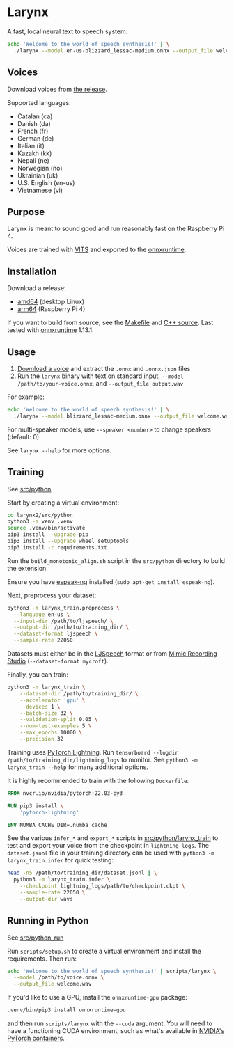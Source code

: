 # Larynx

A fast, local neural text to speech system.

``` sh
echo 'Welcome to the world of speech synthesis!' | \
  ./larynx --model en-us-blizzard_lessac-medium.onnx --output_file welcome.wav
```

## Voices

Download voices from [the release](https://github.com/rhasspy/larynx2/releases/tag/v0.0.2).

Supported languages:

* Catalan (ca)
* Danish (da)
* French (fr)
* German (de)
* Italian (it)
* Kazakh (kk)
* Nepali (ne)
* Norwegian (no)
* Ukrainian (uk)
* U.S. English (en-us)
* Vietnamese (vi)


## Purpose

Larynx is meant to sound good and run reasonably fast on the Raspberry Pi 4.

Voices are trained with [VITS](https://github.com/jaywalnut310/vits/) and exported to the [onnxruntime](https://onnxruntime.ai/).


## Installation

Download a release:

* [amd64](https://github.com/rhasspy/larynx2/releases/download/v0.0.2/larynx_amd64.tar.gz) (desktop Linux)
* [arm64](https://github.com/rhasspy/larynx2/releases/download/v0.0.2/larynx_arm64.tar.gz) (Raspberry Pi 4)

If you want to build from source, see the [Makefile](Makefile) and [C++ source](src/cpp). Last tested with [onnxruntime](https://github.com/microsoft/onnxruntime) 1.13.1.


## Usage

1. [Download a voice](#voices) and extract the `.onnx` and `.onnx.json` files
2. Run the `larynx` binary with text on standard input, `--model /path/to/your-voice.onnx`, and `--output_file output.wav`

For example:

``` sh
echo 'Welcome to the world of speech synthesis!' | \
  ./larynx --model blizzard_lessac-medium.onnx --output_file welcome.wav
```

For multi-speaker models, use `--speaker <number>` to change speakers (default: 0).

See `larynx --help` for more options.


## Training

See [src/python](src/python)

Start by creating a virtual environment:

``` sh
cd larynx2/src/python
python3 -m venv .venv
source .venv/bin/activate
pip3 install --upgrade pip
pip3 install --upgrade wheel setuptools
pip3 install -r requirements.txt
```

Run the `build_monotonic_align.sh` script in the `src/python` directory to build the extension.

Ensure you have [espeak-ng](https://github.com/espeak-ng/espeak-ng/) installed (`sudo apt-get install espeak-ng`).

Next, preprocess your dataset:

``` sh
python3 -m larynx_train.preprocess \
  --language en-us \
  --input-dir /path/to/ljspeech/ \
  --output-dir /path/to/training_dir/ \
  --dataset-format ljspeech \
  --sample-rate 22050
```

Datasets must either be in the [LJSpeech](https://keithito.com/LJ-Speech-Dataset/) format or from [Mimic Recording Studio](https://github.com/MycroftAI/mimic-recording-studio) (`--dataset-format mycroft`).

Finally, you can train:

``` sh
python3 -m larynx_train \
    --dataset-dir /path/to/training_dir/ \
    --accelerator 'gpu' \
    --devices 1 \
    --batch-size 32 \
    --validation-split 0.05 \
    --num-test-examples 5 \
    --max_epochs 10000 \
    --precision 32
```

Training uses [PyTorch Lightning](https://www.pytorchlightning.ai/). Run `tensorboard --logdir /path/to/training_dir/lightning_logs` to monitor. See `python3 -m larynx_train --help` for many additional options.

It is highly recommended to train with the following `Dockerfile`:

``` dockerfile
FROM nvcr.io/nvidia/pytorch:22.03-py3

RUN pip3 install \
    'pytorch-lightning'

ENV NUMBA_CACHE_DIR=.numba_cache
```

See the various `infer_*` and `export_*` scripts in [src/python/larynx_train](src/python/larynx_train) to test and export your voice from the checkpoint in `lightning_logs`. The `dataset.jsonl` file in your training directory can be used with `python3 -m larynx_train.infer` for quick testing:

``` sh
head -n5 /path/to/training_dir/dataset.jsonl | \
  python3 -m larynx_train.infer \
    --checkpoint lightning_logs/path/to/checkpoint.ckpt \
    --sample-rate 22050 \
    --output-dir wavs
```


## Running in Python

See [src/python_run](src/python_run)

Run `scripts/setup.sh` to create a virtual environment and install the requirements. Then run:

``` sh
echo 'Welcome to the world of speech synthesis!' | scripts/larynx \
  --model /path/to/voice.onnx \
  --output_file welcome.wav
```

If you'd like to use a GPU, install the `onnxruntime-gpu` package:


``` sh
.venv/bin/pip3 install onnxruntime-gpu
```

and then run `scripts/larynx` with the `--cuda` argument. You will need to have a functioning CUDA environment, such as what's available in [NVIDIA's PyTorch containers](https://catalog.ngc.nvidia.com/orgs/nvidia/containers/pytorch).

